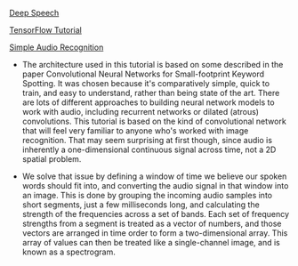 [Deep Speech](https://arxiv.org/abs/1412.5567)

[TensorFlow Tutorial](https://www.youtube.com/watch?v=yX8KuPZCAMo&t=77s)

[Simple Audio Recognition](https://www.tensorflow.org/tutorials/audio_recognition)
- The architecture used in this tutorial is based on some described in the paper Convolutional Neural Networks for Small-footprint Keyword Spotting. It was chosen because it's comparatively simple, quick to train, and easy to understand, rather than being state of the art. There are lots of different approaches to building neural network models to work with audio, including recurrent networks or dilated (atrous) convolutions. This tutorial is based on the kind of convolutional network that will feel very familiar to anyone who's worked with image recognition. That may seem surprising at first though, since audio is inherently a one-dimensional continuous signal across time, not a 2D spatial problem. 

- We solve that issue by defining a window of time we believe our spoken words should fit into, and converting the audio signal in that window into an image. This is done by grouping the incoming audio samples into short segments, just a few milliseconds long, and calculating the strength of the frequencies across a set of bands. Each set of frequency strengths from a segment is treated as a vector of numbers, and those vectors are arranged in time order to form a two-dimensional array. This array of values can then be treated like a single-channel image, and is known as a spectrogram.
